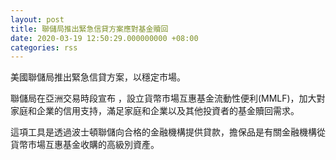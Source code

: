 ```yaml
---
layout: post
title: 聯儲局推出緊急信貸方案應對基金贖回
date: 2020-03-19 12:50:29.000000000 +08:00
categories: rss
---
```


美國聯儲局推出緊急信貸方案，以穩定市場。

聯儲局在亞洲交易時段宣布 ，設立貨幣市場互惠基金流動性便利(MMLF)，加大對家庭和企業的信用支持，滿足家庭和企業以及其他投資者的基金贖回需求。

這項工具是透過波士頓聯儲向合格的金融機構提供貸款，擔保品是有關金融機構從貨幣市場互惠基金收購的高級別資產。
